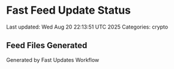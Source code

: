 # Fast Feed Update Status
Last updated: Wed Aug 20 22:13:51 UTC 2025
Categories: crypto

## Feed Files Generated

Generated by Fast Updates Workflow
